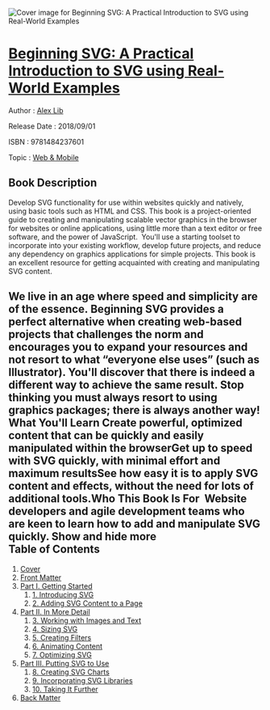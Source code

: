 ![Cover image for Beginning SVG: A Practical Introduction to SVG using Real-World Examples](https://imgdetail.ebookreading.net/cover/cover/web_mobile/EB9781484237601.jpg)

[Beginning SVG: A Practical Introduction to SVG using Real-World Examples](https://ebookreading.net/view/book/Beginning+SVG%3A+A+Practical+Introduction+to+SVG+using+Real-World+Examples-EB9781484237601_1.html "Beginning SVG: A Practical Introduction to SVG using Real-World Examples")
====================================================================================================================

Author : [Alex Lib](https://ebookreading.net/search/author/Alex+Lib)

Release Date : 2018/09/01

ISBN : 9781484237601

Topic : [Web & Mobile](https://ebookreading.net/search/category/web-mobile)

Book Description
-----------------

 Develop SVG functionality for use within websites quickly and natively, using basic tools such as HTML and CSS. This book is a project-oriented guide to creating and manipulating scalable vector graphics in the browser for websites or online applications, using little more than a text editor or free software, and the power of JavaScript. 
You'll use a starting toolset to incorporate into your existing workflow, develop future projects, and reduce any dependency on graphics applications for simple projects. This book is an excellent resource for getting acquainted with creating and manipulating SVG content. 
 
We live in an age where speed and simplicity are of the essence. Beginning SVG provides a perfect alternative when creating web-based projects that challenges the norm and encourages you to expand your resources and not resort to what “everyone else uses” (such as Illustrator). You'll discover that there is indeed a different way to achieve the same result. Stop thinking you must always resort to using graphics packages; there is always another way!
What You'll Learn
Create powerful, optimized content that can be quickly and easily manipulated within the browserGet up to speed with SVG quickly, with minimal effort and maximum resultsSee how easy it is to apply SVG content and effects, without the need for lots of additional tools.Who This Book Is For 
Website developers and agile development teams who are keen to learn how to add and manipulate SVG quickly.
        Show and hide more                
Table of Contents
-----------------

1. [Cover](https://ebookreading.net/view/book/Beginning+SVG%3A+A+Practical+Introduction+to+SVG+using+Real-World+Examples-EB9781484237601_1.html)
1. [Front Matter](https://ebookreading.net/view/book/Beginning+SVG%3A+A+Practical+Introduction+to+SVG+using+Real-World+Examples-EB9781484237601_2.html)
1. [Part I. Getting Started](https://ebookreading.net/view/book/Beginning+SVG%3A+A+Practical+Introduction+to+SVG+using+Real-World+Examples-EB9781484237601_3.html)
    1. [1. Introducing SVG](https://ebookreading.net/view/book/Beginning+SVG%3A+A+Practical+Introduction+to+SVG+using+Real-World+Examples-EB9781484237601_4.html)
    1. [2. Adding SVG Content to a Page](https://ebookreading.net/view/book/Beginning+SVG%3A+A+Practical+Introduction+to+SVG+using+Real-World+Examples-EB9781484237601_5.html)
1. [Part II. In More Detail](https://ebookreading.net/view/book/Beginning+SVG%3A+A+Practical+Introduction+to+SVG+using+Real-World+Examples-EB9781484237601_6.html)
    1. [3. Working with Images and Text](https://ebookreading.net/view/book/Beginning+SVG%3A+A+Practical+Introduction+to+SVG+using+Real-World+Examples-EB9781484237601_7.html)
    1. [4. Sizing SVG](https://ebookreading.net/view/book/Beginning+SVG%3A+A+Practical+Introduction+to+SVG+using+Real-World+Examples-EB9781484237601_8.html)
    1. [5. Creating Filters](https://ebookreading.net/view/book/Beginning+SVG%3A+A+Practical+Introduction+to+SVG+using+Real-World+Examples-EB9781484237601_9.html)
    1. [6. Animating Content](https://ebookreading.net/view/book/Beginning+SVG%3A+A+Practical+Introduction+to+SVG+using+Real-World+Examples-EB9781484237601_10.html)
    1. [7. Optimizing SVG](https://ebookreading.net/view/book/Beginning+SVG%3A+A+Practical+Introduction+to+SVG+using+Real-World+Examples-EB9781484237601_11.html)
1. [Part III. Putting SVG to Use](https://ebookreading.net/view/book/Beginning+SVG%3A+A+Practical+Introduction+to+SVG+using+Real-World+Examples-EB9781484237601_12.html)
    1. [8. Creating SVG Charts](https://ebookreading.net/view/book/Beginning+SVG%3A+A+Practical+Introduction+to+SVG+using+Real-World+Examples-EB9781484237601_13.html)
    1. [9. Incorporating SVG Libraries](https://ebookreading.net/view/book/Beginning+SVG%3A+A+Practical+Introduction+to+SVG+using+Real-World+Examples-EB9781484237601_14.html)
    1. [10. Taking It Further](https://ebookreading.net/view/book/Beginning+SVG%3A+A+Practical+Introduction+to+SVG+using+Real-World+Examples-EB9781484237601_15.html)
1. [Back Matter](https://ebookreading.net/view/book/Beginning+SVG%3A+A+Practical+Introduction+to+SVG+using+Real-World+Examples-EB9781484237601_16.html)

